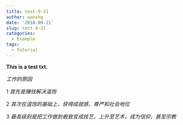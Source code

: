 ```yaml
---
title: test-9-21
author: wanshq
date: '2018-09-21'
slug: test-9-21
categories:
  - Example
tags:
  - Tutorial
---
```


**This is a test txt.**

*工作的原因*

 1 *首先是赚钱解决温饱*

 2 *其次在温饱的基础上，获得成就感，尊严和社会地位*

 3 *最高级别是把工作做到极致变成技艺，上升至艺术，成为信仰，甚至宗教*